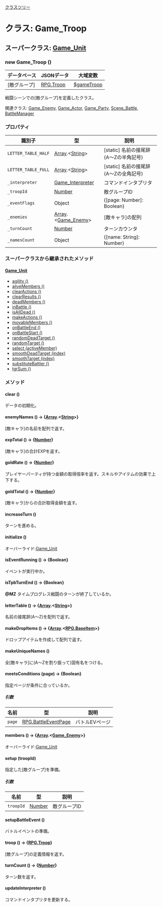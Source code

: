 [クラスツリー](index.md)

# クラス: Game_Troop

## スーパークラス: [Game_Unit](Game_Unit.md)

### new Game_Troop ()

| データベース| JSONデータ | 大域変数 |
| --- | --- | --- |
| [敵グループ] | [RPG.Troop](RPG.Troop.md) | [$gameTroop](global.md#gametroop-game_troop) |

戦闘シーンでの[敵グループ]を定義したクラス。

関連クラス: [Game_Enemy](Game_Enemy.md), [Game_Actor](Game_Actor.md), [Game_Party](Game_Party.md), [Scene_Battle](Scene_Battle.md), [BattleManager](BattleManager.md)


### プロパティ

| 識別子 | 型 | 説明 |
| --- | --- | --- |
| `LETTER_TABLE_HALF` | [Array](Array.md).&lt;[String](String.md)&gt; | [static] 名前の接尾辞(A〜Zの半角記号) |
| `LETTER_TABLE_FULL` | [Array](Array.md).&lt;[String](String.md)&gt; | [static] 名前の接尾辞(A〜Zの全角記号) |
| `_interpreter` | [Game_Interpreter](Game_Interpreter.md) | コマンドインタプリタ |
| `_troopId` | [Number](Number.md) | 敵グループID |
| `_eventFlags` | Object | {[page: Number]: Boolean} |
| `_enemies` | [Array](Array.md).&lt;[Game_Enemy](Game_Enemy.md)&gt; | [敵キャラ]の配列 |
| `_turnCount` | [Number](Number.md) | ターンカウンタ |
| `_namesCount` | Object | {[name: String]: Number} |


### スーパークラスから継承されたメソッド

#### [Game_Unit](Game_Unit.md)

* [agility ()](Game_Unit.md#agility---number)
* [aliveMembers ()](Game_Unit.md#alivemembers---arraygame_battler)
* [clearActions ()](Game_Unit.md#clearactions-)
* [clearResults ()](Game_Unit.md#clearresults-)
* [deadMembers ()](Game_Unit.md#deadmembers---arraygame_battler)
* [inBattle ()](Game_Unit.md#inbattle---boolean)
* [isAllDead ()](Game_Unit.md#isalldead---boolean)
* [makeActions ()](Game_Unit.md#makeactions-)
* [movableMembers ()](Game_Unit.md#movablemembers---arraygame_battler)
* [onBattleEnd ()](Game_Unit.md#onbattleend-)
* [onBattleStart ()](Game_Unit.md#onbattlestart-)
* [randomDeadTarget ()](Game_Unit.md#randomdeadtarget---game_battler)
* [randomTarget ()](Game_Unit.md#randomtarget---game_battler)
* [select (activeMember)](Game_Unit.md#select-activemember)
* [smoothDeadTarget (index)](Game_Unit.md#smoothdeadtarget-index--game_battler)
* [smoothTarget (index)](Game_Unit.md#smoothtarget-index--game_battler)
* [substituteBattler ()](Game_Unit.md#substitutebattler---game_battler)
* [tgrSum ()](Game_Unit.md#tgrsum---number)


### メソッド

#### clear ()
データの初期化。

#### enemyNames () → {[Array](Array.md).<[String](String.md)>}
[敵キャラ]の名前を配列で返す。


#### expTotal () → {[Number](Number.md)}
[敵キャラ]の合計EXPを返す。


#### goldRate () → {[Number](Number.md)}
プレイヤーパーティが持つ金額の取得倍率を返す。スキルやアイテムの効果で上下する。


#### goldTotal () → {[Number](Number.md)}
[敵キャラ]からの合計取得金額を返す。


#### increaseTurn ()
ターンを進める。


#### initialize ()
オーバーライド:[Game_Unit](Game_Unit.md#initialize-)


#### isEventRunning () → {Boolean}
イベントが実行中か。


#### isTpbTurnEnd () → {Boolean}
**@MZ** タイムプログレス戦闘のターンが終了しているか。


#### letterTable () → {[Array](Array.md).<[String](String.md)>}
名前の接尾辞(A〜Z)を配列で返す。


#### makeDropItems () → {[Array](Array.md).<[RPG.BaseItem](RPG.BaseItem.md)>}
ドロップアイテムを作成して配列で返す。


#### makeUniqueNames ()
全[敵キャラ]に(A〜Zを割り振って)固有名をつける。


#### meetsConditions (page) → {Boolean}
指定ページが条件に合っているか。

##### 引数

| 名前 | 型 | 説明 |
| --- | --- | --- |
| `page` | [RPG.BattleEventPage](RPG.BattleEventPage.md) | バトルEVページ |


#### members () → {[Array](Array.md).<[Game_Enemy](Game_Enemy.md)>}
オーバーライド:[Game_Unit](Game_Unit.md#members---arraygame_battler)


#### setup (troopId)
指定した[敵グループ]を準備。

##### 引数

| 名前 | 型 | 説明 |
| --- | --- | --- |
| `troopId` | [Number](Number.md) | 敵グループID |


#### setupBattleEvent ()
バトルイベントの準備。



#### troop () → {[RPG.Troop](RPG.Troop.md)}
[敵グループ]の定義情報を返す。


#### turnCount () → {[Number](Number.md)}
ターン数を返す。


#### updateInterpreter ()
コマンドインタプリタを更新する。

